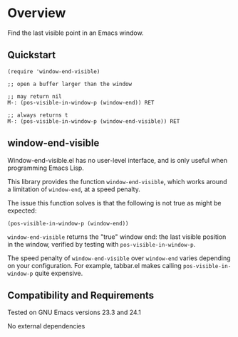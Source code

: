 Overview
========

Find the last visible point in an Emacs window.

Quickstart
----------

	(require 'window-end-visible)

	;; open a buffer larger than the window

	;; may return nil
	M-: (pos-visible-in-window-p (window-end)) RET

	;; always returns t
	M-: (pos-visible-in-window-p (window-end-visible)) RET

window-end-visible
------------------

Window-end-visible.el has no user-level interface, and is only
useful when programming Emacs Lisp.

This library provides the function `window-end-visible`, which
works around a limitation of `window-end`, at a speed penalty.

The issue this function solves is that the following is not true
as might be expected:

	(pos-visible-in-window-p (window-end))

`window-end-visible` returns the "true" window end: the last
visible position in the window, verified by testing with
`pos-visible-in-window-p`.

The speed penalty of `window-end-visible` over `window-end` varies
depending on your configuration.  For example, tabbar.el makes
calling `pos-visible-in-window-p` quite expensive.

Compatibility and Requirements
------------------------------

Tested on GNU Emacs versions 23.3 and 24.1

No external dependencies

